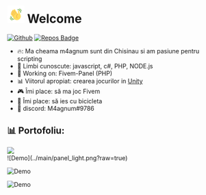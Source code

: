 
# <img src="https://raw.githubusercontent.com/jefestef/jefestef/master/wave.gif" width="40px"> Welcome
[![Github](https://img.shields.io/github/followers/m4agnum?label=Followers&logo=Github)](https://github.com/m4agnum)
[![Repos Badge](https://badges.pufler.dev/repos/m4agnum?color=blue&logo=GitBook)](https://github.com/m4agnum)
- 🔥: Ma cheama m4agnum sunt din Chisinau si am pasiune pentru scripting 
- :scroll: Limbi cunoscute: javascript, c#, PHP, NODE.js
- :telescope: Working on: Fivem-Panel (PHP)
- :bar_chart: Viitorul apropiat: crearea jocurilor in [Unity](https://unity.com/)
- :video_game: Îmi place: să ma joc Fivem
- 🚴 Îmi place: să ies cu bicicleta
- 📱 discord: M4agnum#9786

## :bar_chart:  Portofoliu:

<div>
  <a href="https://github-readme-stats.vercel.app/api?username=jefestef&theme=city_lights">
    <img align="left" src="https://github-readme-stats.vercel.app/api?username=m4agnum&count_private=true&show_icons=true&theme=city_lights" />
  </a>
</div>

<br>
![Demo](../main/panel_light.png?raw=true)

![Demo](../main/image.png?raw=true)

![Demo](../main/image.png?raw=true)
 
